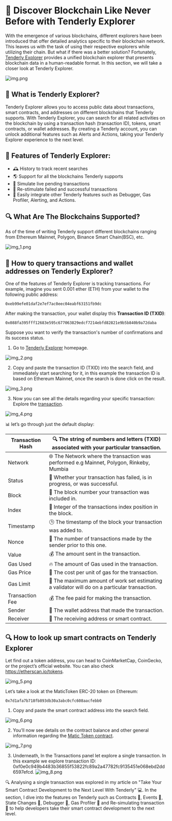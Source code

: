 # 🚀 Discover Blockchain Like Never Before with Tenderly Explorer

With the emergence of various blockchains, different explorers have been introduced that offer detailed analytics specific to their blockchain network. This leaves us with the task of using their respective explorers while utilizing their chain. But what if there was a better solution? Fortunately, [Tenderly Explorer](https://dashboard.tenderly.co/explorer) provides a unified blockchain explorer that presents blockchain data in a human-readable format. In this section, we will take a closer look at Tenderly Explorer.

![img.png](img.png)

## 🔎 What is Tenderly Explorer?

Tenderly Explorer allows you to access public data about transactions, smart contracts, and addresses on different blockchains that Tenderly supports. With Tenderly Explorer, you can search for all related activities on the blockchain by using a transaction hash (transaction ID), tokens, smart contracts, or wallet addresses. By creating a Tenderly account, you can unlock additional features such as Alerts and Actions, taking your Tenderly Explorer experience to the next level.

## 🚀 Features of Tenderly Explorer:

* 🕰️ History to track recent searches
* 🌎 Support for all the blockchains Tenderly supports
* 🔄 Simulate live pending transactions
* 🔁 Re-stimulate failed and successful transactions
* 🤝 Easily integrate other Tenderly features such as Debugger, Gas Profiler, Alerting, and Actions.

## 🔍 What Are The Blockchains Supported?

As of the time of writing Tenderly support different blockchains ranging from Ethereum Mainnet, Polygon, Binance Smart Chain(BSC), etc.

![img_1.png](img_1.png)

## 🔎 How to query transactions and wallet addresses on Tenderly Explorer?

One of the features of Tenderly Explorer is tracking transactions. For example, imagine you sent 0.001 ether (ETH) from your wallet to the following public address:

`0xeb99efe01daf2e7ef7ac0eec04eabf63151fb9dc`

After making the transaction, your wallet display this **Transaction ID (TXID)**:

`0x088fa395fff12683e595c677063829edcf7214ebfd82821e9b5b840b9a72daba`

Suppose you want to verify the transaction's number of confirmations and its success status.

1. Go to [Tenderly Explorer](https://dashboard.tenderly.co/explorer) homepage.

![img_2.png](img_2.png)

2. Copy and paste the transaction ID (TXID) into the search field, and immediately start searching for it, in this example the transaction ID is based on Ethereum Mainnet, once the search is done click on the result.

![img_3.png](img_3.png)

3. Now you can see all the details regarding your specific transaction: Explore the [transaction](https://dashboard.tenderly.co/tx/mainnet/0x088fa395fff12683e595c677063829edcf7214ebfd82821e9b5b840b9a72daba).

![img_4.png](img_4.png)

📊 let’s go through just the default display:

| Transaction Hash | 🔍 The string of numbers and letters (TXID) associated with your particular transaction.      |
|------------------|----------------------------------------------------------------------------------------------|
| Network          | 🌐 The Network where the transaction was performed e.g Mainnet, Polygon, Rinkeby, Mumbia      |
| Status           | 🔄 Whether your transaction has failed, is in progress, or was successful.                    |
| Block            | 🧱 The block number your transaction was included in.                                         |
| Index            | 🔢 Integer of the transactions index position in the block.                                   |
| Timestamp        | 🕒 The timestamp of the block your transaction was added to.                                  |
| Nonce            | 🔢 The number of transactions made by the sender prior to this one.                           |
| Value            | 💰 The amount sent in the transaction.                                                        |
| Gas Used         | 🔥 The amount of Gas used in the transaction.                                                 |
| Gas Price        | 💸 The cost per unit of gas for the transaction.                                              |
| Gas Limit        | 🛑 The maximum amount of work set estimating a validator will do on a particular transaction. |
| Transaction Fee  | 💰 The fee paid for making the transaction.                                                   |
| Sender           | 👤 The wallet address that made the transaction.                                              |
| Receiver         | 📨 The receiving address or smart contract.                                                   |

## 🔍 How to look up smart contracts on Tenderly Explorer

Let find out a token address, you can head to CoinMarketCap, CoinGecko, or the project’s official website. You can also check https://etherscan.io/tokens.

![img_5.png](img_5.png)

Let’s take a look at the MaticToken ERC-20 token on Ethereum:

`0x7d1afa7b718fb893db30a3abc0cfc608aacfebb0`

1. Copy and paste the smart contract address into the search field.

![img_6.png](img_6.png)

2. You’ll now see details on the contract balance and other general information regarding the [Matic Token contract](https://dashboard.tenderly.co/contract/mainnet/0x7d1afa7b718fb893db30a3abc0cfc608aacfebb0).

![img_7.png](img_7.png)

3. Underneath, In the Transactions panel let explore a single transaction. In this example we explore transaction ID: 0xf0e0c949b4483b36855f53822fc89a2a47782fc9135451e068ebd2dd6597efcd.
![img_8.png](img_8.png)

🔍 Analysing a single transaction was explored in my article on "Take Your Smart Contract Development to the Next Level With Tenderly" 💻. In the section, I dive into the features on Tenderly such as Contracts 📝, Events 🎉, State Changes 🔧, Debugger 🐛, Gas Profiler 💸 and Re-simulating transaction 🔄 to help developers take their smart contract development to the next level.








